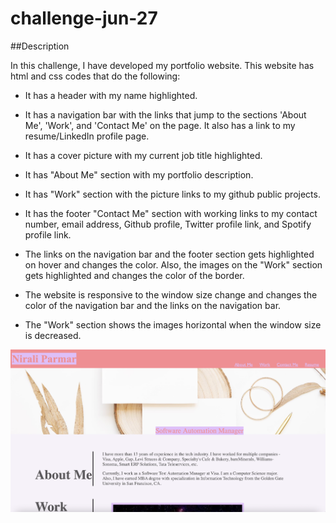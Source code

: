 # challenge-jun-27

##Description

In this challenge, I have developed my portfolio website. This website has html and css codes that do the following:

- It has a header with my name highlighted.

- It has a navigation bar with the links that jump to the sections 'About Me', 'Work', and 'Contact Me' on the page. It also has a link to my resume/LinkedIn profile page.

- It has a cover picture with my current job title highlighted.

- It has "About Me" section with my portfolio description.

- It has "Work" section with the picture links to my github public projects.

- It has the footer "Contact Me" section with working links to my contact number, email address, Github profile, Twitter profile link, and Spotify profile link.

- The links on the navigation bar and the footer section gets highlighted on hover and changes the color. Also, the images on the "Work" section gets highlighted and changes the color of the border.

- The website is responsive to the window size change and changes the color of the navigation bar and the links on the navigation bar.

- The "Work" section shows the images horizontal when the window size is decreased.

![image](./Assets/images/screenshot.png)



